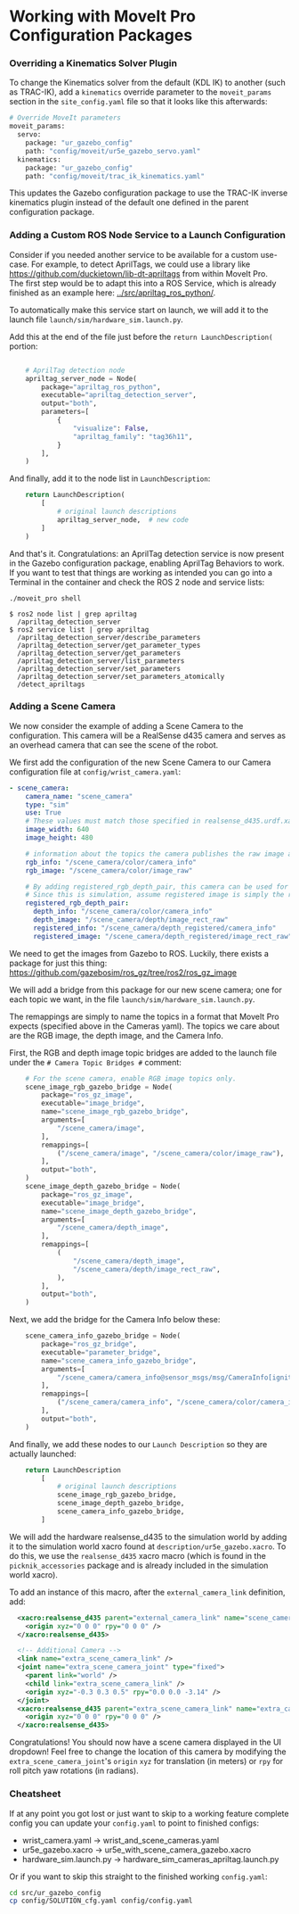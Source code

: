 # Working with MoveIt Pro Configuration Packages

### Overriding a Kinematics Solver Plugin

To change the Kinematics solver from the default (KDL IK) to another (such as TRAC-IK), add a `kinematics` override parameter to the `moveit_params` section in the `site_config.yaml` file so that it looks like this afterwards:

```python
# Override MoveIt parameters
moveit_params:
  servo:
    package: "ur_gazebo_config"
    path: "config/moveit/ur5e_gazebo_servo.yaml"
  kinematics:
    package: "ur_gazebo_config"
    path: "config/moveit/trac_ik_kinematics.yaml"
```

This updates the Gazebo configuration package to use the TRAC-IK inverse kinematics plugin instead of the default one defined in the parent configuration package.

### Adding a Custom ROS Node Service to a Launch Configuration

Consider if you needed another service to be available for a custom use-case.
For example, to detect AprilTags, we could use a library like https://github.com/duckietown/lib-dt-apriltags from within MoveIt Pro.  
The first step would be to adapt this into a ROS Service, which is already finished as an example here: [../src/apriltag_ros_python/](../src/apriltag_ros_python).

To automatically make this service start on launch, we will add it to the launch file `launch/sim/hardware_sim.launch.py`.

Add this at the end of the file just before the `return LaunchDescription(` portion:

```python

    # AprilTag detection node
    apriltag_server_node = Node(
        package="apriltag_ros_python",
        executable="apriltag_detection_server",
        output="both",
        parameters=[
            {
                "visualize": False,
                "apriltag_family": "tag36h11",
            }
        ],
    )
```

And finally, add it to the node list in `LaunchDescription`:

```python
    return LaunchDescription(
        [
            # original launch descriptions
            apriltag_server_node,  # new code
        ]
    )
```

And that's it. Congratulations: an AprilTag detection service is now present in the Gazebo configuration package, enabling AprilTag Behaviors to work.
If you want to test that things are working as intended you can go into a Terminal in the container and check the ROS 2 node and service lists:

```console
./moveit_pro shell
```

```console
$ ros2 node list | grep apriltag
  /apriltag_detection_server
$ ros2 service list | grep apriltag
  /apriltag_detection_server/describe_parameters
  /apriltag_detection_server/get_parameter_types
  /apriltag_detection_server/get_parameters
  /apriltag_detection_server/list_parameters
  /apriltag_detection_server/set_parameters
  /apriltag_detection_server/set_parameters_atomically
  /detect_apriltags
```

### Adding a Scene Camera

We now consider the example of adding a Scene Camera to the configuration.
This camera will be a RealSense d435 camera and serves as an overhead camera that can see the scene of the robot.

We first add the configuration of the new Scene Camera to our Camera configuration file at `config/wrist_camera.yaml`:

```yaml
- scene_camera:
    camera_name: "scene_camera"
    type: "sim"
    use: True
    # These values must match those specified in realsense_d435.urdf.xacro
    image_width: 640
    image_height: 480

    # information about the topics the camera publishes the raw image and info
    rgb_info: "/scene_camera/color/camera_info"
    rgb_image: "/scene_camera/color/image_raw"

    # By adding registered_rgb_depth_pair, this camera can be used for "Set Transform From Click"
    # Since this is simulation, assume registered image is simply the raw image.
    registered_rgb_depth_pair:
      depth_info: "/scene_camera/color/camera_info"
      depth_image: "/scene_camera/depth/image_rect_raw"
      registered_info: "/scene_camera/depth_registered/camera_info"
      registered_image: "/scene_camera/depth_registered/image_rect_raw"
```

We need to get the images from Gazebo to ROS. 
Luckily, there exists a package for just this thing: https://github.com/gazebosim/ros_gz/tree/ros2/ros_gz_image  

We will add a bridge from this package for our new scene camera; one for each topic we want, in the file `launch/sim/hardware_sim.launch.py`.

The remappings are simply to name the topics in a format that MoveIt Pro expects (specified above in the Cameras yaml).
The topics we care about are the RGB image, the depth image, and the Camera Info.

First, the RGB and depth image topic bridges are added to the launch file under the `# Camera Topic Bridges #` comment:

```python
    # For the scene camera, enable RGB image topics only.
    scene_image_rgb_gazebo_bridge = Node(
        package="ros_gz_image",
        executable="image_bridge",
        name="scene_image_rgb_gazebo_bridge",
        arguments=[
            "/scene_camera/image",
        ],
        remappings=[
            ("/scene_camera/image", "/scene_camera/color/image_raw"),
        ],
        output="both",
    )
    scene_image_depth_gazebo_bridge = Node(
        package="ros_gz_image",
        executable="image_bridge",
        name="scene_image_depth_gazebo_bridge",
        arguments=[
            "/scene_camera/depth_image",
        ],
        remappings=[
            (
                "/scene_camera/depth_image",
                "/scene_camera/depth/image_rect_raw",
            ),
        ],
        output="both",
    )
```

Next, we add the bridge for the Camera Info below these: 

```python
    scene_camera_info_gazebo_bridge = Node(
        package="ros_gz_bridge",
        executable="parameter_bridge",
        name="scene_camera_info_gazebo_bridge",
        arguments=[
            "/scene_camera/camera_info@sensor_msgs/msg/CameraInfo[ignition.msgs.CameraInfo",
        ],
        remappings=[
            ("/scene_camera/camera_info", "/scene_camera/color/camera_info"),
        ],
        output="both",
    )
```

And finally, we add these nodes to our `Launch Description` so they are actually launched:

```python
    return LaunchDescription
        [
            # original launch descriptions
            scene_image_rgb_gazebo_bridge,
            scene_image_depth_gazebo_bridge,
            scene_camera_info_gazebo_bridge,
        ]
```

We will add the hardware realsense_d435 to the simulation world by adding it to the simulation world xacro found at `description/ur5e_gazebo.xacro`.
To do this, we use the `realsense_d435` xacro macro (which is found in the `picknik_accessories` package and is already included in the simulation world xacro).

To add an instance of this macro, after the `external_camera_link` definition, add:

```xml
  <xacro:realsense_d435 parent="external_camera_link" name="scene_camera" visible="false" simulate_depth="true">
    <origin xyz="0 0 0" rpy="0 0 0" />
  </xacro:realsense_d435>

  <!-- Additional Camera -->
  <link name="extra_scene_camera_link" />
  <joint name="extra_scene_camera_joint" type="fixed">
    <parent link="world" />
    <child link="extra_scene_camera_link" />
    <origin xyz="-0.3 0.3 0.5" rpy="0.0 0.0 -3.14" />
  </joint>
  <xacro:realsense_d435 parent="extra_scene_camera_link" name="extra_camera" visible="false" simulate_depth="false">
    <origin xyz="0 0 0" rpy="0 0 0" />
  </xacro:realsense_d435>
```

Congratulations! You should now have a scene camera displayed in the UI dropdown!
Feel free to change the location of this camera by modifying the `extra_scene_camera_joint`'s `origin` `xyz` for translation (in meters) or `rpy` for roll pitch yaw rotations (in radians).


### Cheatsheet

If at any point you got lost or just want to skip to a working feature complete config you can update your `config.yaml` to point to finished configs:

- wrist_camera.yaml &rarr; wrist_and_scene_cameras.yaml
- ur5e_gazebo.xacro &rarr; ur5e_with_scene_camera_gazebo.xacro
- hardware_sim.launch.py &rarr; hardware_sim_cameras_apriltag.launch.py

Or if you want to skip this straight to the finished working `config.yaml`:

```bash
cd src/ur_gazebo_config
cp config/SOLUTION_cfg.yaml config/config.yaml
```
